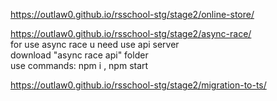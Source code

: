https://outlaw0.github.io/rsschool-stg/stage2/online-store/

https://outlaw0.github.io/rsschool-stg/stage2/async-race/  
for use async race u need use api server  
download "async race api" folder   
use commands: npm i , npm start

https://outlaw0.github.io/rsschool-stg/stage2/migration-to-ts/
